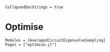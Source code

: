 ```@meta
CollapsedDocStrings = true
```

# Optimise

```@autodocs
Modules = [AveragedCircuitEigenvalueSampling]
Pages = ["optimise.jl"]
```